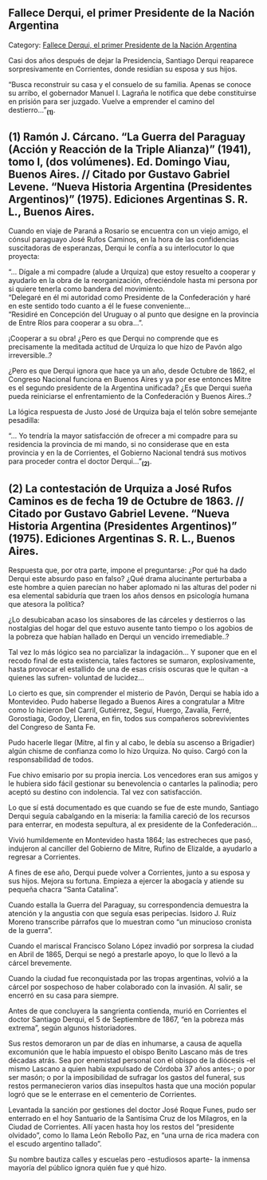 ## Fallece Derqui, el primer Presidente de la Nación Argentina

Category: [Fallece Derqui, el primer Presidente de la Nación Argentina](http://descubrircorrientes.com.ar/2012/index.php/4643-historia-desde-1814-hasta-la-guerra-de-la-triple-alianza/de-lagrana-a-lopez-soto-1862-1868-corrientes-y-la-guerra-del-paraguay/el-gobierno-de-evaristo-lopez-soto/fallece-derqui-el-primer-presidente-de-la-nacion-argentina)

Casi dos años después de dejar la Presidencia, Santiago Derqui reaparece sorpresivamente en Corrientes, donde residían su esposa y sus hijos.

“Busca reconstruir su casa y el consuelo de su familia. Apenas se conoce su arribo, el gobernador Manuel I. Lagraña le notifica que debe constituirse en prisión para ser juzgado. Vuelve a emprender el camino del destierro...”<sub><strong>(1)</strong></sub>.

## **(1) Ramón J. Cárcano. “La Guerra del Paraguay (Acción y Reacción de la Triple Alianza)” (1941), tomo I, (dos volúmenes). Ed. Domingo Viau, Buenos Aires. // Citado por Gustavo Gabriel Levene. “Nueva Historia Argentina (Presidentes Argentinos)” (1975). Ediciones Argentinas S. R. L., Buenos Aires.**

Cuando en viaje de Paraná a Rosario se encuentra con un viejo amigo, el cónsul paraguayo José Rufos Caminos, en la hora de las confidencias suscitadoras de esperanzas, Derqui le confía a su interlocutor lo que proyecta:

“... Dígale a mi compadre (alude a Urquiza) que estoy resuelto a cooperar y ayudarlo en la obra de la reorganización, ofreciéndole hasta mi persona por si quiere tenerla como bandera del movimiento.  
“Delegaré en él mi autoridad como Presidente de la Confederación y haré en este sentido todo cuanto a él le fuese conveniente...  
“Residiré en Concepción del Uruguay o al punto que designe en la provincia de Entre Ríos para cooperar a su obra...”.

¡Cooperar a su obra! ¿Pero es que Derqui no comprende que es precisamente la meditada actitud de Urquiza lo que hizo de Pavón algo irreversible..?

¿Pero es que Derqui ignora que hace ya un año, desde Octubre de 1862, el Congreso Nacional funciona en Buenos Aires y ya por ese entonces Mitre es el segundo presidente de la Argentina unificada? ¿Es que Derqui sueña pueda reiniciarse el enfrentamiento de la Confederación y Buenos Aires..?

La lógica respuesta de Justo José de Urquiza baja el telón sobre semejante pesadilla:

“... Yo tendría la mayor satisfacción de ofrecer a mi compadre para su residencia la provincia de mi mando, si no considerase que en esta provincia y en la de Corrientes, el Gobierno Nacional tendrá sus motivos para proceder contra el doctor Derqui...”<sub><strong>(2)</strong></sub>.

## **(2) La contestación de Urquiza a José Rufos Caminos es de fecha 19 de Octubre de 1863. // Citado por Gustavo Gabriel Levene. “Nueva Historia Argentina (Presidentes Argentinos)” (1975). Ediciones Argentinas S. R. L., Buenos Aires.**

Respuesta que, por otra parte, impone el preguntarse: ¿Por qué ha dado Derqui este absurdo paso en falso? ¿Qué drama alucinante perturbaba a este hombre a quien parecían no haber aplomado ni las alturas del poder ni esa elemental sabiduría que traen los años densos en psicología humana que atesora la política?

¿Lo desubicaban acaso los sinsabores de las cárceles y destierros o las nostalgias del hogar del que estuvo ausente tanto tiempo o los agobios de la pobreza que habían hallado en Derqui un vencido irremediable..?

Tal vez lo más lógico sea no parcializar la indagación... Y suponer que en el recodo final de esta existencia, tales factores se sumaron, explosivamente, hasta provocar el estallido de una de esas crisis oscuras que le quitan -a quienes las sufren- voluntad de lucidez...

Lo cierto es que, sin comprender el misterio de Pavón, Derqui se había ido a Montevideo. Pudo haberse llegado a Buenos Aires a congratular a Mitre como lo hicieron Del Carril, Gutiérrez, Seguí, Huergo, Zavalía, Ferré, Gorostiaga, Godoy, Llerena, en fin, todos sus compañeros sobrevivientes del Congreso de Santa Fe.

Pudo hacerle llegar (Mitre, al fin y al cabo, le debía su ascenso a Brigadier) algún chisme de confianza como lo hizo Urquiza. No quiso. Cargó con la responsabilidad de todos.

Fue chivo emisario por su propia inercia. Los vencedores eran sus amigos y le hubiera sido fácil gestionar su benevolencia o cantarles la palinodia; pero aceptó su destino con indolencia. Tal vez con satisfacción.

Lo que sí está documentado es que cuando se fue de este mundo, Santiago Derqui seguía cabalgando en la miseria: la familia careció de los recursos para enterrar, en modesta sepultura, al ex presidente de la Confederación...

Vivió humildemente en Montevideo hasta 1864; las estrecheces que pasó, indujeron al canciller del Gobierno de Mitre, Rufino de Elizalde, a ayudarlo a regresar a Corrientes.

A fines de ese año, Derqui puede volver a Corrientes, junto a su esposa y sus hijos. Mejora su fortuna. Empieza a ejercer la abogacía y atiende su pequeña chacra “Santa Catalina”.

Cuando estalla la Guerra del Paraguay, su correspondencia demuestra la atención y la angustia con que seguía esas peripecias. Isidoro J. Ruiz Moreno transcribe párrafos que lo muestran como “un minucioso cronista de la guerra”.

Cuando el mariscal Francisco Solano López invadió por sorpresa la ciudad en Abril de 1865, Derqui se negó a prestarle apoyo, lo que lo llevó a la cárcel brevemente.

Cuando la ciudad fue reconquistada por las tropas argentinas, volvió a la cárcel por sospechoso de haber colaborado con la invasión. Al salir, se encerró en su casa para siempre.

Antes de que concluyera la sangrienta contienda, murió en Corrientes el doctor Santiago Derqui, el 5 de Septiembre de 1867, “en la pobreza más extrema”, según algunos historiadores.

Sus restos demoraron un par de días en inhumarse, a causa de aquella excomunión que le había impuesto el obispo Benito Lascano más de tres décadas atrás. Sea por enemistad personal con el obispo de la diócesis -el mismo Lascano a quien había expulsado de Córdoba 37 años antes-; o por ser masón; o por la imposibilidad de sufragar los gastos del funeral, sus restos permanecieron varios días insepultos hasta que una moción popular logró que se le enterrase en el cementerio de Corrientes.

Levantada la sanción por gestiones del doctor José Roque Funes, pudo ser enterrado en el hoy Santuario de la Santísima Cruz de los Milagros, en la Ciudad de Corrientes. Allí yacen hasta hoy los restos del “presidente olvidado”, como lo llama León Rebollo Paz, en “una urna de rica madera con el escudo argentino tallado”.

Su nombre bautiza calles y escuelas pero -estudiosos aparte- la inmensa mayoría del público ignora quién fue y qué hizo.